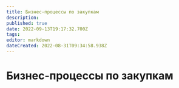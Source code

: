 ```yaml
---
title: Бизнес-процессы по закупкам
description: 
published: true
date: 2022-09-13T19:17:32.700Z
tags: 
editor: markdown
dateCreated: 2022-08-31T09:34:58.938Z
---
```


# Бизнес-процессы по закупкам

